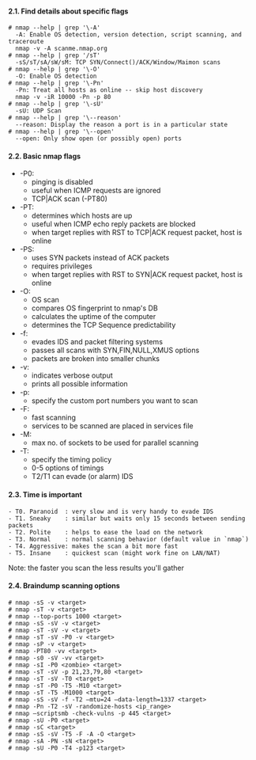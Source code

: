 #### 2.1. Find details about specific flags

```
# nmap --help | grep '\-A'
  -A: Enable OS detection, version detection, script scanning, and traceroute
  nmap -v -A scanme.nmap.org
# nmap --help | grep '/sT'
  -sS/sT/sA/sW/sM: TCP SYN/Connect()/ACK/Window/Maimon scans
# nmap --help | grep '\-O'
  -O: Enable OS detection
# nmap --help | grep '\-Pn'
  -Pn: Treat all hosts as online -- skip host discovery
  nmap -v -iR 10000 -Pn -p 80
# nmap --help | grep '\-sU'
  -sU: UDP Scan
# nmap --help | grep '\--reason'
  --reason: Display the reason a port is in a particular state
# nmap --help | grep '\--open'
  --open: Only show open (or possibly open) ports
```


#### 2.2. Basic nmap flags

- -P0: 
    - pinging is disabled
    - useful when ICMP requests are ignored
    - TCP|ACK scan (-PT80)
- -PT: 
    - determines which hosts are up
    - useful when ICMP echo reply packets are blocked
    - when target replies with RST to TCP|ACK request packet, host is online
- -PS: 
    - uses SYN packets instead of ACK packets
    - requires privileges
    - when target replies with RST to SYN|ACK request packet, host is online
- -O: 
    - OS scan
    - compares OS fingerprint to nmap's DB
    - calculates the uptime of the computer
    - determines the TCP Sequence predictability
- -f: 
    - evades IDS and packet filtering systems
    - passes all scans with SYN,FIN,NULL,XMUS options
    - packets are broken into smaller chunks
- -v: 
    - indicates verbose output
    - prints all possible information
- -p:
    - specify the custom port numbers you want to scan
- -F: 
    - fast scanning
    - services to be scanned are placed in services file
- -M: 
    - max no. of sockets to be used for parallel scanning
- -T: 
    - specify the timing policy
    - 0-5 options of timings
    - T2/T1 can evade (or alarm) IDS


#### 2.3. Time is important

```
- T0. Paranoid  : very slow and is very handy to evade IDS
- T1. Sneaky    : similar but waits only 15 seconds between sending packets
- T2. Polite    : helps to ease the load on the network
- T3. Normal    : normal scanning behavior (default value in `nmap`)
- T4. Aggressive: makes the scan a bit more fast
- T5. Insane    : quickest scan (might work fine on LAN/NAT)
```
Note: the faster you scan the less results you'll gather


#### 2.4. Braindump scanning options

```
# nmap -sS -v <target>
# nmap -sT -v <target>
# nmap --top-ports 1000 <target>
# nmap -sS -sV -v <target>
# nmap -sT -sV -v <target>
# nmap -sT -sV -P0 -v <target>
# nmap -sP -v <target>
# nmap -PT80 -vv <target>
# nmap -s0 -sV -vv <target>
# nmap -sI -P0 <zombie> <target>
# nmap -sT -sV -p 21,23,79,80 <target>
# nmap -sT -sV -T0 <target>
# nmap -sT -P0 -T5 -M10 <target>
# nmap -sT -T5 -M1000 <target>
# nmap -sS -sV -f -T2 –mtu=24 –data-length=1337 <target>
# nmap -Pn -T2 -sV -randomize-hosts <ip_range>
# nmap –scriptsmb -check-vulns -p 445 <target>
# nmap -sU -P0 <target>
# nmap -sC <target>
# nmap -sS -sV -T5 -F -A -O <target>
# nmap -sA -PN -sN <target>
# nmap -sU -P0 -T4 -p123 <target>
```